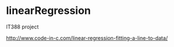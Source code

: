 # linearRegression
IT388 project

http://www.code-in-c.com/linear-regression-fitting-a-line-to-data/

